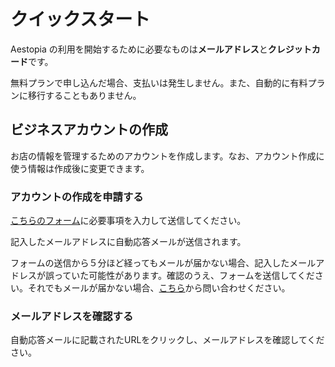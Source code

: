 # クイックスタート

Aestopia の利用を開始するために必要なものは**メールアドレス**と**クレジットカード**です。

無料プランで申し込んだ場合、支払いは発生しません。また、自動的に有料プランに移行することもありません。

## ビジネスアカウントの作成

お店の情報を管理するためのアカウントを作成します。なお、アカウント作成に使う情報は作成後に変更できます。

### アカウントの作成を申請する

[こちらのフォーム](https://localhost:3000/application-form)に必要事項を入力して送信してください。

記入したメールアドレスに自動応答メールが送信されます。

フォームの送信から５分ほど経ってもメールが届かない場合、記入したメールアドレスが誤っていた可能性があります。確認のうえ、フォームを送信してください。それでもメールが届かない場合、[こちら](https://localhost:3000/contact)から問い合わせください。

### メールアドレスを確認する

自動応答メールに記載されたURLをクリックし、メールアドレスを確認してください。

